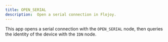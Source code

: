```yaml
---
title: OPEN_SERIAL
description:  Open a serial connection in Flojoy.
---
```


This app opens a serial connection with the `OPEN_SERIAL` node, then queries the identity of the device with the `IDN` node.